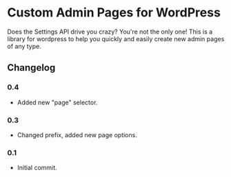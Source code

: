# Custom Admin Pages for WordPress

Does the Settings API drive you crazy? You're not the only one! This is a library for wordpress to help you quickly and easily create new admin pages of any type.

## Changelog

### 0.4
* Added new "page" selector.

### 0.3
* Changed prefix, added new page options.

### 0.1
* Initial commit.
